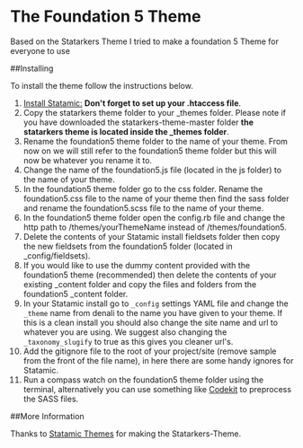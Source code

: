 # The Foundation 5 Theme 
Based on the Statarkers Theme I tried to make a foundation 5 Theme for everyone to use

##Installing

To install the theme follow the instructions below.

1. [Install Statamic:](http://statamic.com/learn/digging-in/installing) **Don't forget to set up your .htaccess file**.
2. Copy the statarkers theme folder to your _themes folder. Please note if you have downloaded the statarkers-theme-master folder **the statarkers theme is located inside the _themes folder**.
3. Rename the foundation5 theme folder to the name of your theme. From now on we will still refer to the foundation5 theme folder but this will now be whatever you rename it to.
4. Change the name of the foundation5.js file (located in the js folder) to the name of your theme.
5. In the foundation5 theme folder go to the css folder. Rename the foundation5.css file to the name of your theme then find the sass folder and rename the foundation5.scss file to the name of your theme.
6. In the foundation5 theme folder open the config.rb file and change the http path to /themes/yourThemeName instead of /themes/foundation5.
7. Delete the contents of your Statamic install fieldsets folder then copy the new fieldsets from the foundation5 folder (located in _config/fieldsets).
8. If you would like to use the dummy content provided with the foundation5 theme (recommended) then delete the contents of your existing _content folder and copy the files and folders from the foundation5 _content folder.
9. In your Statamic install go to `_config` settings YAML file and change the `_theme` name from denali to the name you have given to your theme. If this is a clean install you should also change the site name and url to whatever you are using. We suggest also changing the `_taxonomy_slugify` to true as this gives you cleaner url's.
10. Add the gitignore file to the root of your project/site (remove sample from the front of the file name), in here there are some handy ignores for Statamic.
11. Run a compass watch on the foundation5 theme folder using the terminal, alternatively you can use something like [Codekit](http://incident57.com/codekit/) to preprocess the SASS files.

##More Information

Thanks to [Statamic Themes](http://www.statamicthemes.com/themes) for making the Statarkers-Theme.